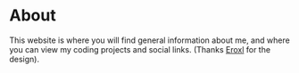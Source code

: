 # About
This website is where you will find general information about me, and where you can view my coding projects and social links. (Thanks [Eroxl](https://github.com/Eroxl) for the design).
